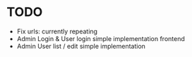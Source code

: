 # TODO

-   Fix urls: currently repeating
-   Admin Login & User login simple implementation frontend
-   Admin User list / edit simple implementation
